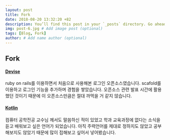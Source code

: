 ```yaml
---
layout: post
title: Fork
date: 2018-08-20 13:32:20 +82
description: You’ll find this post in your `_posts` directory. Go ahead and edit it and re-build the site to see your changes. # Add post description (optional)
img: post-6.jpg # Add image post (optional)
tags: [Blog, Fork]
author: # Add name author (optional)
---
```

## Fork

#### [Devise](https://github.com/kms278711/devise)

ruby on rails를 이용하면서 처음으로 사용해본 로그인 오픈소스였습니다.
scafold를 이용하고 로그인 기능을 추가하며 경험을 쌓았습니다. 오픈소스 관련 발표 시간에 활용했던 것이기 때문에 이 오픈소스만큼은 절대 까먹을 거 같지 않습니다.



#### [Kotlin](https://github.com/kms278711/kotlin)

컴퓨터 공학전공 교수님 께서도 말씀하신 적이 있었고 학과 교육과정에 없다는 
소식을 듣고 배워보고 싶은 언어가 되었습니다.  아직 주력언어를 제대로 정하지도 않았고 공부해보지도 않았기 때문에 많이 접해보고 싶어서 넣어봤습니다.